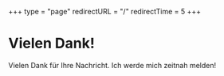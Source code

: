 +++
type = "page"
redirectURL = "/"
redirectTime = 5
+++
# Vielen Dank!

Vielen Dank für Ihre Nachricht.
Ich werde mich zeitnah melden!